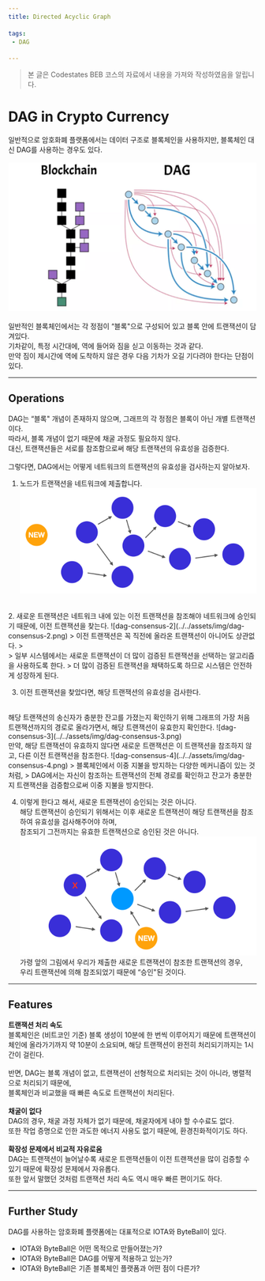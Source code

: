 ```yaml
---
title: Directed Acyclic Graph

tags: 
 - DAG

---
```


> 본 글은 Codestates BEB 코스의 자료에서 내용을 가져와 작성하였음을 알립니다.  

# DAG in Crypto Currency
일반적으로 암호화폐 플랫폼에서는 데이터 구조로 블록체인을 사용하지만, 블록체인 대신 DAG를 사용하는 경우도 있다.  
<br>
![blockchain-dag](../../assets/img/blockchain-dag.png)  
<br>
일반적인 블록체인에서는 각 정점이 “블록"으로 구성되어 있고 블록 안에 트랜잭션이 담겨있다.  
기차같이, 특정 시간대에, 역에 들어와 짐을 싣고 이동하는 것과 같다.  
만약 짐이 제시간에 역에 도착하지 않은 경우 다음 기차가 오길 기다려야 한다는 단점이 있다.  

---

## Operations
DAG는 “블록" 개념이 존재하지 않으며, 그래프의 각 정점은 블록이 아닌 개별 트랜잭션이다.  
따라서, 블록 개념이 없기 때문에 채굴 과정도 필요하지 않다.  
대신, 트랜잭션들은 서로를 참조함으로써 해당 트랜잭션의 유효성을 검증한다.  
<br>
그렇다면, DAG에서는 어떻게 네트워크의 트랜잭션의 유효성을 검사하는지 알아보자.
<br>
1. 노드가 트랜잭션을 네트워크에 제출합니다.  
![dag-consensus-1](../../assets/img/dag-consensus-1.png)  
<br>
2. 새로운 트랜잭션은 네트워크 내에 있는 이전 트랜잭션을 참조해야 네트워크에 승인되기 때문에, 이전 트랜잭션을 찾는다.  
![dag-consensus-2](../../assets/img/dag-consensus-2.png)  
> 이전 트랜잭션은 꼭 직전에 올라온 트랜잭션이 아니어도 상관없다.  
> <br>
> 일부 시스템에서는 새로운 트랜잭션이 더 많이 검증된 트랜잭션을 선택하는 알고리즘을 사용하도록 한다.  
> 더 많이 검증된 트랜잭션을 채택하도록 하므로 시스템은 안전하게 성장하게 된다.  


3. 이전 트랜잭션을 찾았다면, 해당 트랜잭션의 유효성을 검사한다.  
<br>
해당 트랜잭션의 송신자가 충분한 잔고를 가졌는지 확인하기 위해 그래프의 가장 처음 트랜잭션까지의 경로로 올라가면서,  
해당 트랜잭션이 유효한지 확인한다.  
![dag-consensus-3](../../assets/img/dag-consensus-3.png)  
<br>
만약, 해당 트랜잭션이 유효하지 않다면 새로운 트랜잭션은 이 트랜잭션을 참조하지 않고,  
다른 이전 트랜잭션을 참조한다.  
![dag-consensus-4](../../assets/img/dag-consensus-4.png)  
> 블록체인에서 이중 지불을 방지하는 다양한 메커니즘이 있는 것처럼,  
> DAG에서는 자신이 참조하는 트랜잭션의 전체 경로를 확인하고 잔고가 충분한지 트랜잭션을 검증함으로써 이중 지불을 방지한다.  

4. 이렇게 한다고 해서, 새로운 트랜잭션이 승인되는 것은 아니다.  
해당 트랜잭션이 승인되기 위해서는 이후 새로운 트랜잭션이 해당 트랜잭션을 참조하여 유효성을 검사해주어야 하며,  
참조되기 그전까지는 유효한 트랜잭션으로 승인된 것은 아니다.  
![dag-consensus-5](../../assets/img/dag-consensus-5.png)  
가령 앞의 그림에서 우리가 제출한 새로운 트랜잭션이 참조한 트랜잭션의 경우,  
우리 트랜잭션에 의해 참조되었기 때문에 “승인"된 것이다.

---

## Features
**트랜잭션 처리 속도**  
블록체인은 (비트코인 기준) 블록 생성이 10분에 한 번씩 이루어지기 때문에 트랜잭션이 체인에 올라가기까지 약 10분이 소요되며, 해당 트랜잭션이 완전히 처리되기까지는 1시간이 걸린다.  
<br>
반면, DAG는 블록 개념이 없고, 트랜잭션이 선형적으로 처리되는 것이 아니라, 병렬적으로 처리되기 때문에,  
블록체인과 비교했을 때 빠른 속도로 트랜잭션이 처리된다.  
<br>
**채굴이 없다**  
DAG의 경우, 채굴 과정 자체가 없기 때문에, 채굴자에게 내야 할 수수료도 없다.  
또한 작업 증명으로 인한 과도한 에너지 사용도 없기 때문에, 환경친화적이기도 하다.  
<br>
**확장성 문제에서 비교적 자유로움**  
DAG는 트랜잭션이 늘어날수록 새로운 트랜잭션들이 이전 트랜잭션을 많이 검증할 수 있기 때문에 확장성 문제에서 자유롭다.  
또한 앞서 말했던 것처럼 트랜잭션 처리 속도 역시 매우 빠른 편이기도 하다.   

---

## Further Study
DAG를 사용하는 암호화폐 플랫폼에는 대표적으로 IOTA와 ByteBall이 있다.  
- IOTA와 ByteBall은 어떤 목적으로 만들어졌는가?
- IOTA와 ByteBall은 DAG를 어떻게 적용하고 있는가?
- IOTA와 ByteBall은 기존 블록체인 플랫폼과 어떤 점이 다른가?
